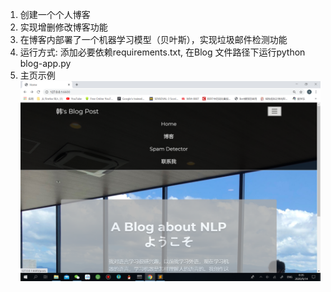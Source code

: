 1. 创建一个个人博客
2. 实现增删修改博客功能
3. 在博客内部署了一个机器学习模型（贝叶斯），实现垃圾邮件检测功能
4. 运行方式:  添加必要依赖requirements.txt, 在Blog 文件路径下运行python blog-app.py
5. 主页示例 ![image](https://github.com/Hanshawn11/Blog/blob/master/example.png)


